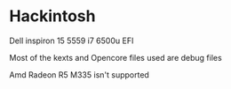 # Hackintosh
Dell inspiron 15 5559 i7 6500u EFI

Most of the kexts and Opencore files used are debug files

Amd Radeon R5 M335 isn't supported
